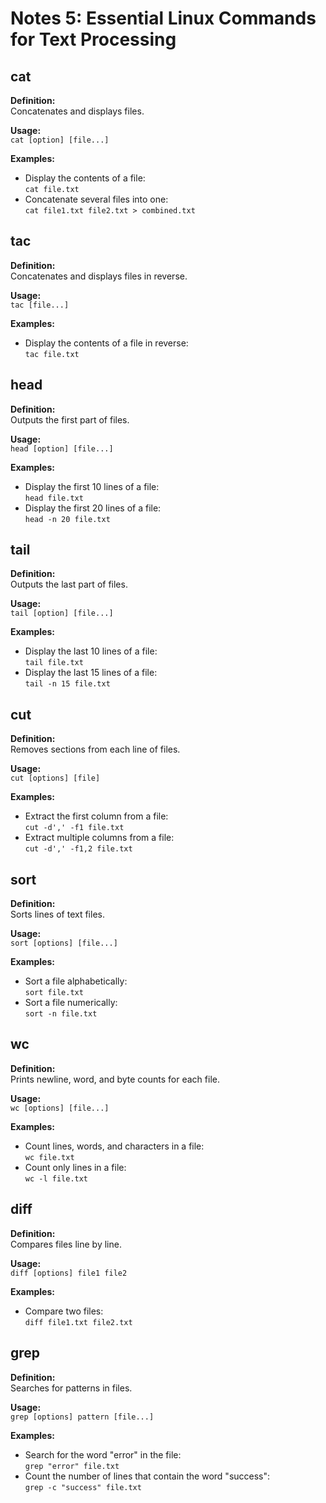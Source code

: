 # Notes 5: Essential Linux Commands for Text Processing

## cat
**Definition:**  
Concatenates and displays files.

**Usage:**  
`cat [option] [file...]`

**Examples:**  
- Display the contents of a file:  
  `cat file.txt`
- Concatenate several files into one:  
  `cat file1.txt file2.txt > combined.txt`

## tac
**Definition:**  
Concatenates and displays files in reverse.

**Usage:**  
`tac [file...]`

**Examples:**  
- Display the contents of a file in reverse:  
  `tac file.txt`

## head
**Definition:**  
Outputs the first part of files.

**Usage:**  
`head [option] [file...]`

**Examples:**  
- Display the first 10 lines of a file:  
  `head file.txt`
- Display the first 20 lines of a file:  
  `head -n 20 file.txt`

## tail
**Definition:**  
Outputs the last part of files.

**Usage:**  
`tail [option] [file...]`

**Examples:**  
- Display the last 10 lines of a file:  
  `tail file.txt`
- Display the last 15 lines of a file:  
  `tail -n 15 file.txt`

## cut
**Definition:**  
Removes sections from each line of files.

**Usage:**  
`cut [options] [file]`

**Examples:**  
- Extract the first column from a file:  
  `cut -d',' -f1 file.txt`
- Extract multiple columns from a file:  
  `cut -d',' -f1,2 file.txt`

## sort
**Definition:**  
Sorts lines of text files.

**Usage:**  
`sort [options] [file...]`

**Examples:**  
- Sort a file alphabetically:  
  `sort file.txt`
- Sort a file numerically:  
  `sort -n file.txt`

## wc
**Definition:**  
Prints newline, word, and byte counts for each file.

**Usage:**  
`wc [options] [file...]`

**Examples:**  
- Count lines, words, and characters in a file:  
  `wc file.txt`
- Count only lines in a file:  
  `wc -l file.txt`

## diff
**Definition:**  
Compares files line by line.

**Usage:**  
`diff [options] file1 file2`

**Examples:**  
- Compare two files:  
  `diff file1.txt file2.txt`

## grep
**Definition:**  
Searches for patterns in files.

**Usage:**  
`grep [options] pattern [file...]`

**Examples:**  
- Search for the word "error" in the file:  
  `grep "error" file.txt`
- Count the number of lines that contain the word "success":  
  `grep -c "success" file.txt`
